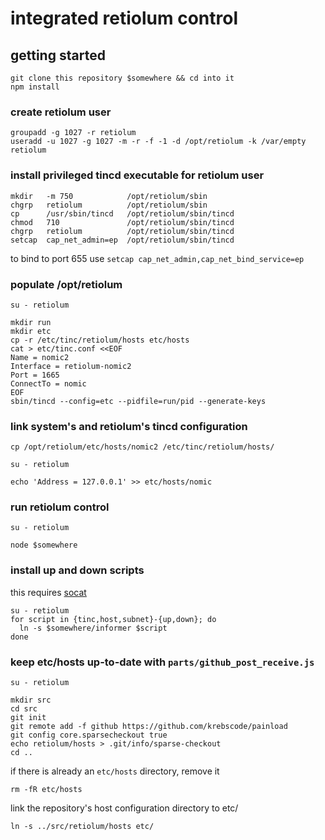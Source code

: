 # integrated retiolum control

## getting started

    git clone this repository $somewhere && cd into it
    npm install

### create retiolum user

    groupadd -g 1027 -r retiolum
    useradd -u 1027 -g 1027 -m -r -f -1 -d /opt/retiolum -k /var/empty retiolum

### install privileged tincd executable for retiolum user

    mkdir   -m 750            /opt/retiolum/sbin
    chgrp   retiolum          /opt/retiolum/sbin
    cp      /usr/sbin/tincd   /opt/retiolum/sbin/tincd
    chmod   710               /opt/retiolum/sbin/tincd
    chgrp   retiolum          /opt/retiolum/sbin/tincd
    setcap  cap_net_admin=ep  /opt/retiolum/sbin/tincd

  to bind to port 655 use `setcap cap_net_admin,cap_net_bind_service=ep`

### populate /opt/retiolum

    su - retiolum

    mkdir run
    mkdir etc
    cp -r /etc/tinc/retiolum/hosts etc/hosts
    cat > etc/tinc.conf <<EOF
    Name = nomic2
    Interface = retiolum-nomic2
    Port = 1665
    ConnectTo = nomic
    EOF
    sbin/tincd --config=etc --pidfile=run/pid --generate-keys

### link system's and retiolum's tincd configuration

    cp /opt/retiolum/etc/hosts/nomic2 /etc/tinc/retiolum/hosts/

    su - retiolum

    echo 'Address = 127.0.0.1' >> etc/hosts/nomic

### run retiolum control

    su - retiolum

    node $somewhere

### install up and down scripts

  this requires [socat](http://www.dest-unreach.org/socat/)

    su - retiolum
    for script in {tinc,host,subnet}-{up,down}; do
      ln -s $somewhere/informer $script
    done

### keep etc/hosts up-to-date with `parts/github_post_receive.js`

    su - retiolum

    mkdir src
    cd src
    git init
    git remote add -f github https://github.com/krebscode/painload
    git config core.sparsecheckout true
    echo retiolum/hosts > .git/info/sparse-checkout
    cd ..

  if there is already an `etc/hosts` directory, remove it

    rm -fR etc/hosts

  link the repository's host configuration directory to etc/

    ln -s ../src/retiolum/hosts etc/
